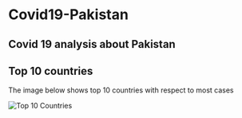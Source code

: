 # Covid19-Pakistan
## Covid 19 analysis about Pakistan

## Top 10 countries

The image below shows top 10 countries with respect to most cases

![Top 10 Countries](https://github.com/fahadalisarwar1/Covid19-Pakistan/blob/master/images/1_Covid-19_top_10_countries.png)

